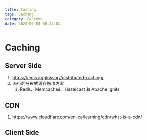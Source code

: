 ```yaml
---
title: Caching
tags: Caching
category: Backend
date: 2024-09-04 00:22:03
---
```


# Caching

## Server Side

1. https://redis.io/glossary/distributed-caching/
2. 流行的分布式缓存解决方案
    1. Redis、Memcached、Hazelcast 和 Apache Ignite

## CDN

1. https://www.cloudflare.com/en-ca/learning/cdn/what-is-a-cdn/

## Client Side